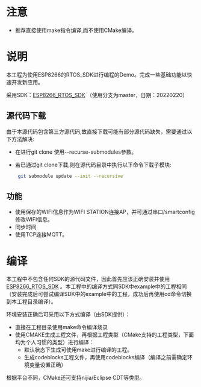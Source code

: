 # 注意

- 推荐直接使用make指令编译,而不使用CMake编译。

# 说明

本工程为使用ESP8266的RTOS_SDK进行编程的Demo。完成一些基础功能以快速开发新应用。

采用SDK：[ESP8266_RTOS_SDK](https://github.com/espressif/ESP8266_RTOS_SDK) （使用分支为master，日期：20220220）

## 源代码下载

由于本源代码包含第三方源代码,故直接下载可能有部分源代码缺失，需要通过以下方法解决:

- 在进行git clone 使用--recurse-submodules参数。

- 若已通过git clone下载,则在源代码目录中执行以下命令下载子模块:

  ```bash
   git submodule update --init --recursive
  ```

## 功能

- 使用保存的WIFI信息作为WIFI STATION连接AP，并可通过串口/smartconfig修改WIFI信息。
- 同步时间
- 使用TCP连接MQTT。

# 编译

本工程中不包含任何SDK的源代码文件，因此首先应该正确安装并使用[ESP8266_RTOS_SDK](https://github.com/espressif/ESP8266_RTOS_SDK) 。本工程中的编译方式同SDK中example中的工程相同（安装完成后可尝试编译SDK中的example中的工程，成功后再使用cd命令切换到本工程目录编译）。

环境安装正确后可采用以下方式编译（由SDK提供）：

- 直接在工程目录使用make命令编译烧录
- 使用CMAKE生成工程文件，再根据工程类型（CMake支持的工程类型，下面均为个人习惯的类型）进行编译：
  - 默认状态下生成可使用make进行编译的工程。
  - 生成codeblocks工程文件，再使用codeblocks编译（编译之前需确定环境变量设置正确）

根据平台不同，CMake还可支持nijia/Eclipse CDT等类型。





